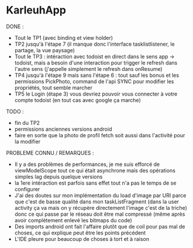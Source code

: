 # KarleuhApp
 
DONE :
- Tout le TP1 (avec binding et view holder)
- TP2 jusqu'à l'étape 7 (il manque donc l'interface tasklistlistener, le partage, la vue paysage)
- Tout le TP3 : intéraction avec todoist en direct dans le sens app -> todoist, mais a besoin d'une interaction pour trigger le refresh
dans l'autre sens (j'appelle simplement le refresh dans onResume)
- TP4 jusqu'à l'étape 9 mais sans l'étape 6 : tout sauf les bonus et les permissions
PickPhoto, command de l'api SYNC pour modifier les propriétés, tout semble marcher
- TP5 le Login (étape 3) vous devriez pouvoir vous connecter à votre compte todoist (en tout cas avec google ça marche)

TODO : 
- fin du TP2 
- permissions anciennes versions android
- faire en sorte que la photo de profil fetch soit aussi dans l'activité pour la modifier

PROBLEME CONNU / REMARQUES :
- Il y a des problèmes de performances, je me suis efforcé de viewModelScope tout ce qui était asynchrone mais des opérations simples lag depuis quelque versions
- la 1ere intéraction est parfois sans effet tout n'a pas le temps de se configurer
- J'ai des doutes sur mon implémentation du load d'image par URI parce que c'est de basse qualité dans mon taskListFragment (dans la user activity ça va mais on y récupère directement l'image c'est de la triche) 
donc ce qui passe par le réseau doit être mal compressé (même après avoir complètement enlevé les bitmaps du code)
- Des imports android ont fait l'affaire plutôt que de coil pour pas mal de choses, ce qui explique peut être les points précédent
- L'IDE pleure pour beaucoup de choses à tort  et à raison 